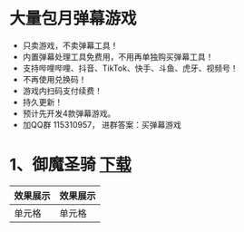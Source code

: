 # 大量包月弹幕游戏
- 只卖游戏，不卖弹幕工具！
- 内置弹幕处理工具免费用，不用再单独购买弹幕工具！
- 支持哔哩哔哩、抖音、TikTok、快手、斗鱼、虎牙、视频号！
- 不再使用兑换码！
- 游戏内扫码支付续费！
- 持久更新！
- 预计先开发4款弹幕游戏。
- 加QQ群 115310957， 进群答案：买弹幕游戏

# 1、御魔圣骑  [下载](https://github.com/dhrdzy/DanMuGame/releases/download/御魔圣骑/Game.zip)
|  效果展示   | 效果展示  |
|  ----  | ----  |
| 单元格  | 单元格 |
